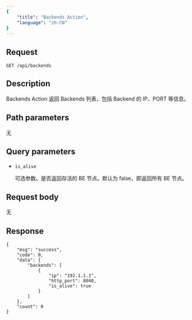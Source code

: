 ```yaml
---
{
    "title": "Backends Action",
    "language": "zh-CN"
}
---
```


## Request

```
GET /api/backends
```

## Description

Backends Action 返回 Backends 列表，包括 Backend 的 IP、PORT 等信息。
    
## Path parameters

无

## Query parameters

* `is_alive`

    可选参数。是否返回存活的 BE 节点。默认为 false，即返回所有 BE 节点。

## Request body

无

## Response
    
```
{
    "msg": "success", 
    "code": 0, 
    "data": {
        "backends": [
            {
                "ip": "192.1.1.1",
                "http_port": 8040, 
                "is_alive": true
            }
        ]
    }, 
    "count": 0
}
```

